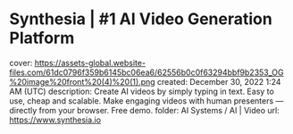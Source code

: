 # Synthesia | #1 AI Video Generation Platform

cover: https://assets-global.website-files.com/61dc0796f359b6145bc06ea6/62556b0c0f63294bbf9b2353_OG%20image%20front%20(4)%20(1).png
created: December 30, 2022 1:24 AM (UTC)
description: Create AI videos by simply typing in text. Easy to use, cheap and scalable. Make engaging videos with human presenters — directly from your browser. Free demo.
folder: AI Systems / AI | Video
url: https://www.synthesia.io